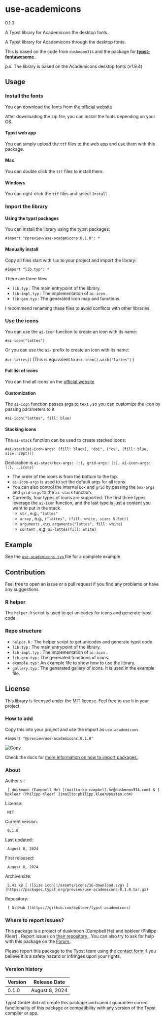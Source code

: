 #  use-academicons

0.1.0

A Typst library for Academicons the desktop fonts.

A Typst library for Academicons through the desktop fonts.

This is based on the code from ` duskmoon314 ` and the package for [ **typst-
fontawesome** ](https://github.com/duskmoon314/typst-fontawesome) .

p.s. The library is based on the Academicons desktop fonts (v1.9.4)

##  Usage

###  Install the fonts

You can download the fonts from the [ official website
](https://jpswalsh.github.io/academicons/)

After downloading the zip file, you can install the fonts depending on your
OS.

####  Typst web app

You can simply upload the ` ttf ` files to the web app and use them with this
package.

####  Mac

You can double click the ` ttf ` files to install them.

####  Windows

You can right-click the ` ttf ` files and select ` Install ` .

###  Import the library

####  Using the typst packages

You can install the library using the typst packages:

` #import "@preview/use-academicons:0.1.0": * `

####  Manually install

Copy all files start with ` lib ` to your project and import the library:

` #import "lib.typ": * `

There are three files:

  * ` lib.typ ` : The main entrypoint of the library. 
  * ` lib-impl.typ ` : The implementation of ` ai-icon ` . 
  * ` lib-gen.typ ` : The generated icon map and functions. 

I recommend renaming these files to avoid conflicts with other libraries.

###  Use the icons

You can use the ` ai-icon ` function to create an icon with its name:

` #ai-icon("lattes") `

Or you can use the ` ai- ` prefix to create an icon with its name:

` #ai-lattes() ` (This is equivalent to ` #ai-icon().with("lattes") ` )

####  Full list of icons

You can find all icons on the [ official website
](https://jpswalsh.github.io/academicons/)

####  Customization

The ` ai-icon ` function passes args to ` text ` , so you can customize the
icon by passing parameters to it:

` #ai-icon("lattes", fill: blue) `

####  Stacking icons

The ` ai-stack ` function can be used to create stacked icons:

` #ai-stack(ai-icon-args: (fill: black), "doi", ("cv", (fill: blue, size:
20pt))) `

Declaration is ` ai-stack(box-args: (:), grid-args: (:), ai-icon-args: (:),
..icons) `

  * The order of the icons is from the bottom to the top. 
  * ` ai-icon-args ` is used to set the default args for all icons. 
  * You can also control the internal ` box ` and ` grid ` by passing the ` box-args ` and ` grid-args ` to the ` ai-stack ` function. 
  * Currently, four types of icons are supported. The first three types leverage the ` ai-icon ` function, and the last type is just a content you want to put in the stack. 
    * ` str ` , e.g., ` "lattes" `
    * ` array ` , e.g., ` ("lattes", (fill: white, size: 5.5pt)) `
    * ` arguments ` , e.g. ` arguments("lattes", fill: white) `
    * ` content ` , e.g. ` ai-lattes(fill: white) `

##  Example

See the [ ` use-academicons.typ `
](https://typst.app/project/rsgOFC4YkwpN7OqtRyiXP3) file for a complete
example.

##  Contribution

Feel free to open an issue or a pull request if you find any problems or have
any suggestions.

###  R helper

The ` helper.R ` script is used to get unicodes for icons and generate typst
code.

###  Repo structure

  * ` helper.R ` : The helper script to get unicodes and generate typst code. 
  * ` lib.typ ` : The main entrypoint of the library. 
  * ` lib-impl.typ ` : The implementation of ` ai-icon ` . 
  * ` lib-gen.typ ` : The generated functions of icons. 
  * ` example.typ ` : An example file to show how to use the library. 
  * ` gallery.typ ` : The generated gallery of icons. It is used in the example file. 

##  License

This library is licensed under the MIT license. Feel free to use it in your
project.

###  How to add

Copy this into your project and use the import as  ` use-academicons `

    
    
    #import "@preview/use-academicons:0.1.0"

![Copy](/assets/icons/16-copy.svg)

Check the docs for  [ more information on how to import packages
](https://typst.app/docs/reference/scripting/#packages) .

###  About

Author  s  :

     [ duskmoon (Campbell He) ](mailto:kp.campbell.he@duskmoon314.com) & [ bpkleer (Philipp Kleer) ](mailto:philipp.kleer@posteo.com)
License:

     MIT 
Current version:

     0.1.0 
Last updated:

     August 8, 2024 
First released:

     August 8, 2024 
Archive size:

     5.41 kB [ ![Size icon](/assets/icons/16-download.svg) ](https://packages.typst.org/preview/use-academicons-0.1.0.tar.gz)
Repository:

     [ GitHub ](https://github.com/bpkleer/typst-academicons)

###  Where to report issues?

This  package  is a project of  duskmoon (Campbell He) and bpkleer (Philipp
Kleer)  .  Report issues on  [ their repository
](https://github.com/bpkleer/typst-academicons) .  You can also try to ask for
help with this  package  on the  [ Forum ](https://forum.typst.app) .

Please report this  package  to the Typst team using the  [ contact form
](https://typst.app/contact) if you believe it is a safety hazard or infringes
upon your rights.

###  Version history

Version  |  Release Date   
---|---  
0.1.0  |  August 8, 2024   
  
Typst GmbH did not create this  package  and cannot guarantee correct
functionality of this  package  or compatibility with any version of the Typst
compiler or app.

